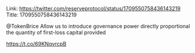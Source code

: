 Link:  https://twitter.com/reserveprotocol/status/1709550758436143219
Title: 1709550758436143219

@TokenBrice Allow us to introduce governance power directly proportional the quantity of first-loss capital provided

https://t.co/69KNqvrcpB
